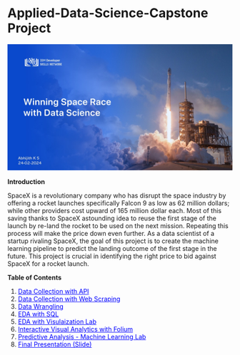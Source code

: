 # Applied-Data-Science-Capstone Project
![Applied-Data-Science-Capstone Project](Data%20Scinence%20Capstone-Presentation%20(1).jpg)

**Introduction**

SpaceX is a revolutionary company who has disrupt the space industry by offering a rocket launches specifically Falcon 9 as low as 62 million dollars; while other providers cost upward of 165 million dollar each. Most of this saving thanks to SpaceX astounding idea to reuse the first stage of the launch by re-land the rocket to be used on the next mission. Repeating this process will make the price down even further. As a data scientist of a startup rivaling SpaceX, the goal of this project is to create the machine learning pipeline to predict the landing outcome of the first stage in the future. This project is crucial in identifying the right price to bid against SpaceX for a rocket launch.

**Table of Contents**

1. <a href="SpaceX-Data Collection with API.ipynb" style="color: blue; text-decoration: underline;">Data Collection with API</a> 
2. <a href="SpaceX-Data Collection with Web Scraping.ipynb" style="color: blue; text-decoration: underline;">Data Collection with Web Scraping</a> 
3. <a href="SpaceX-Data Wrangling.ipynb" style="color: blue; text-decoration: underline;">Data Wrangling</a> 
4. <a href="EDA with SQL.ipynb" style="color: blue; text-decoration: underline;">EDA with SQL</a> 
5. <a href="SpaceX-EDA with Data Visualization.ipynb" style="color: blue; text-decoration: underline;">EDA with Visulaization Lab</a> 
6. <a href="SpaceX-LaunchSite Interactive Visual Analytics.ipynb" style="color: blue; text-decoration: underline;">Interactive Visual Analytics with Folium</a> 
7. <a href="SpaceX-Machine_Learning_Prediction.jupyterlite.ipynb" style="color: blue; text-decoration: underline;">Predictive Analysis - Machine Learning Lab</a> 
8. <a href="Data Scinence Capstone-Presentation.pptx" style="color: blue; text-decoration: underline;">Final Presentation (Slide)</a> 
